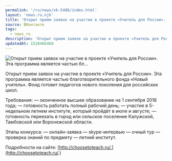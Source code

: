 ```yaml
---
permalink: '/ru/news/vk-5486/index.html'
layout: 'news.ru.njk'
title: 'Открыт прием заявок на участие в проекте «Учитель для России». Эта программа является частью бл'
source: ВКонтакте
tags:
  - news_ru
description: 'Открыт прием заявок на участие в проекте «Учитель для России». Эта программа является частью бл…'
updatedAt: 1528466460
---
```

![Открыт прием заявок на участие в проекте «Учитель для России». Эта программа является частью бл…](https://sun9-70.userapi.com/impf/c846221/v846221540/6d279/AViMELYGFXM.jpg?size=900x600&quality=96&proxy=1&sign=4245f360aea1fc698af43640e076444b&c_uniq_tag=AHVsffJ6CAl4rx7ipwgqH04XMTVeAo-PrHdNSptiJHs&type=album)

Открыт прием заявок на участие в проекте «Учитель для России». Эта программа является частью благотворительного фонда «Новый учитель». Фонд готовит педагогов нового поколения для российских школ.

Требования:
— оконченное высшее образование на 1 сентября 2018 года;
— готовность работать полный рабочий день;
— участие в 5-недельном летнем институте, который пройдёт в июле и августе;
— готовность переехать в город или сельское поселение Калужской, Тамбовской или Воронежской области.

Этапы конкурса:
— онлайн-заявка — skype-интервью — очный тур — проверка знаний по предмету — летний институт.

Подробности на сайте: [http://choosetoteach.ru/.](http://choosetoteach.ru/.)

